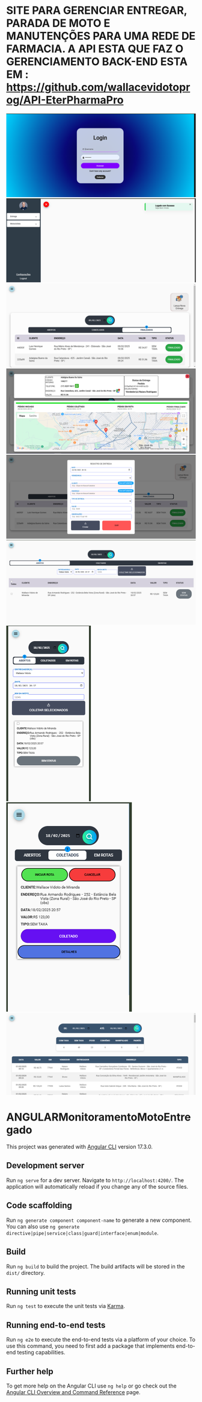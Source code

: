 # SITE PARA GERENCIAR ENTREGAR, PARADA DE MOTO E MANUTENÇÕES PARA UMA REDE DE FARMACIA. A API ESTA QUE FAZ O GERENCIAMENTO BACK-END ESTA EM : https://github.com/wallacevidotoprog/API-EterPharmaPro



![Logo do Projeto](https://github.com/wallacevidotoprog/EterPharmaWeb/blob/main/fotos/loging.png)
![Logo do Projeto](https://github.com/wallacevidotoprog/EterPharmaWeb/blob/main/fotos/main.png)
![Logo do Projeto](https://github.com/wallacevidotoprog/EterPharmaWeb/blob/main/fotos/main2.png)
![Logo do Projeto](https://github.com/wallacevidotoprog/EterPharmaWeb/blob/main/fotos/main3.png)
![Logo do Projeto](https://github.com/wallacevidotoprog/EterPharmaWeb/blob/main/fotos/main4.png)
![Logo do Projeto](https://github.com/wallacevidotoprog/EterPharmaWeb/blob/main/fotos/entrega.png)
![Logo do Projeto](https://github.com/wallacevidotoprog/EterPharmaWeb/blob/main/fotos/entrega1.png)
![Logo do Projeto](https://github.com/wallacevidotoprog/EterPharmaWeb/blob/main/fotos/entrega2.png)
![Logo do Projeto](https://github.com/wallacevidotoprog/EterPharmaWeb/blob/main/fotos/report.png)





# ANGULARMonitoramentoMotoEntregado

This project was generated with [Angular CLI](https://github.com/angular/angular-cli) version 17.3.0.

## Development server

Run `ng serve` for a dev server. Navigate to `http://localhost:4200/`. The application will automatically reload if you change any of the source files.

## Code scaffolding

Run `ng generate component component-name` to generate a new component. You can also use `ng generate directive|pipe|service|class|guard|interface|enum|module`.

## Build

Run `ng build` to build the project. The build artifacts will be stored in the `dist/` directory.

## Running unit tests

Run `ng test` to execute the unit tests via [Karma](https://karma-runner.github.io).

## Running end-to-end tests

Run `ng e2e` to execute the end-to-end tests via a platform of your choice. To use this command, you need to first add a package that implements end-to-end testing capabilities.

## Further help

To get more help on the Angular CLI use `ng help` or go check out the [Angular CLI Overview and Command Reference](https://angular.io/cli) page.
